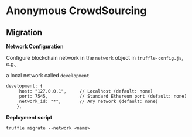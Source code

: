 # Anonymous CrowdSourcing

## Migration

**Network Configuration**

Configure blockchain network in the `network` object in `truffle-config.js`, e.g., 

a local network called `development`
```
development: {
     host: "127.0.0.1",     // Localhost (default: none)
     port: 7545,            // Standard Ethereum port (default: none)
     network_id: "*",       // Any network (default: none)
    },
```

**Deployment script**
```
truffle migrate --network <name>
```